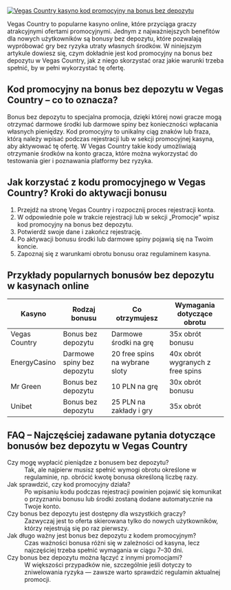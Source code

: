 [![Vegas Country kasyno kod promocyjny na bonus bez depozytu](https://123-caf.pages.dev/gitsignup.png)](https://vrmoo.ru/Bt82HjjY)

<p>Vegas Country to popularne kasyno online, które przyciąga graczy atrakcyjnymi ofertami promocyjnymi. Jednym z najważniejszych benefitów dla nowych użytkowników są bonusy bez depozytu, które pozwalają wypróbować gry bez ryzyka utraty własnych środków. W niniejszym artykule dowiesz się, czym dokładnie jest kod promocyjny na bonus bez depozytu w Vegas Country, jak z niego skorzystać oraz jakie warunki trzeba spełnić, by w pełni wykorzystać tę ofertę.</p>  <h2>Kod promocyjny na bonus bez depozytu w Vegas Country – co to oznacza?</h2> <p>Bonus bez depozytu to specjalna promocja, dzięki której nowi gracze mogą otrzymać darmowe środki lub darmowe spiny bez konieczności wpłacania własnych pieniędzy. Kod promocyjny to unikalny ciąg znaków lub fraza, którą należy wpisać podczas rejestracji lub w sekcji promocyjnej kasyna, aby aktywować tę ofertę. W Vegas Country takie kody umożliwiają otrzymanie środków na konto gracza, które można wykorzystać do testowania gier i poznawania platformy bez ryzyka.</p>  <h2>Jak korzystać z kodu promocyjnego w Vegas Country? Kroki do aktywacji bonusu</h2> <ol>   <li>Przejdź na stronę Vegas Country i rozpocznij proces rejestracji konta.</li>   <li>W odpowiednie pole w trakcie rejestracji lub w sekcji „Promocje” wpisz kod promocyjny na bonus bez depozytu.</li>   <li>Potwierdź swoje dane i zakończ rejestrację.</li>   <li>Po aktywacji bonusu środki lub darmowe spiny pojawią się na Twoim koncie.</li>   <li>Zapoznaj się z warunkami obrotu bonusu oraz regulaminem kasyna.</li> </ol>  <h2>Przykłady popularnych bonusów bez depozytu w kasynach online</h2> <table>   <thead>     <tr>       <th>Kasyno</th>       <th>Rodzaj bonusu</th>       <th>Co otrzymujesz</th>       <th>Wymagania dotyczące obrotu</th>     </tr>   </thead>   <tbody>     <tr>       <td>Vegas Country</td>       <td>Bonus bez depozytu</td>       <td>Darmowe środki na grę</td>       <td>35x obrót bonusu</td>     </tr>     <tr>       <td>EnergyCasino</td>       <td>Darmowe spiny bez depozytu</td>       <td>20 free spins na wybrane sloty</td>       <td>40x obrót wygranych z free spins</td>     </tr>     <tr>       <td>Mr Green</td>       <td>Bonus bez depozytu</td>       <td>10 PLN na grę</td>       <td>30x obrót bonusu</td>     </tr>     <tr>       <td>Unibet</td>       <td>Bonus bez depozytu</td>       <td>25 PLN na zakłady i gry</td>       <td>35x obrót</td>     </tr>   </tbody> </table>  <h2>FAQ – Najczęściej zadawane pytania dotyczące bonusów bez depozytu w Vegas Country</h2> <dl>   <dt>Czy mogę wypłacić pieniądze z bonusem bez depozytu?</dt>   <dd>Tak, ale najpierw musisz spełnić wymogi obrotu określone w regulaminie, np. obrócić kwotę bonusa określoną liczbę razy.</dd>    <dt>Jak sprawdzić, czy kod promocyjny działa?</dt>   <dd>Po wpisaniu kodu podczas rejestracji powinien pojawić się komunikat o przyznaniu bonusu lub środki zostaną dodane automatycznie na Twoje konto.</dd>    <dt>Czy bonus bez depozytu jest dostępny dla wszystkich graczy?</dt>   <dd>Zazwyczaj jest to oferta skierowana tylko do nowych użytkowników, którzy rejestrują się po raz pierwszy.</dd>    <dt>Jak długo ważny jest bonus bez depozytu z kodem promocyjnym?</dt>   <dd>Czas ważności bonusa różni się w zależności od kasyna, lecz najczęściej trzeba spełnić wymagania w ciągu 7–30 dni.</dd>    <dt>Czy bonus bez depozytu można łączyć z innymi promocjami?</dt>   <dd>W większości przypadków nie, szczególnie jeśli dotyczy to zniwelowania ryzyka — zawsze warto sprawdzić regulamin aktualnej promocji.</dd> </dl>